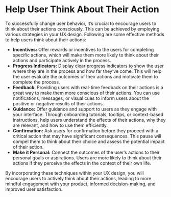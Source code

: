 # Help User Think About Their Action

To successfully change user behavior, it’s crucial to encourage users to think about their actions consciously. This can be achieved by employing various strategies in your UX design. Following are some effective methods to help users think about their actions:

- **Incentives:** Offer rewards or incentives to the users for completing specific actions, which will make them more likely to think about their actions and participate actively in the process.
- **Progress Indicators:** Display clear progress indicators to show the user where they are in the process and how far they’ve come. This will help the user evaluate the outcomes of their actions and motivate them to complete the process.
- **Feedback**: Providing users with real-time feedback on their actions is a great way to make them more conscious of their actions. You can use notifications, messages, or visual cues to inform users about the positive or negative results of their actions.
- **Guidance:** Offer guidance and support to users as they engage with your interface. Through onboarding tutorials, tooltips, or context-based instructions, help users understand the effects of their actions, why they are relevant, and how to use them efficiently.
- **Confirmation:** Ask users for confirmation before they proceed with a critical action that may have significant consequences. This pause will compel them to think about their choice and assess the potential impact of their action.
- **Make it Personal:** Connect the outcomes of the user’s actions to their personal goals or aspirations. Users are more likely to think about their actions if they perceive the effects in the context of their own life.

By incorporating these techniques within your UX design, you will encourage users to actively think about their actions, leading to more mindful engagement with your product, informed decision-making, and improved user satisfaction.
